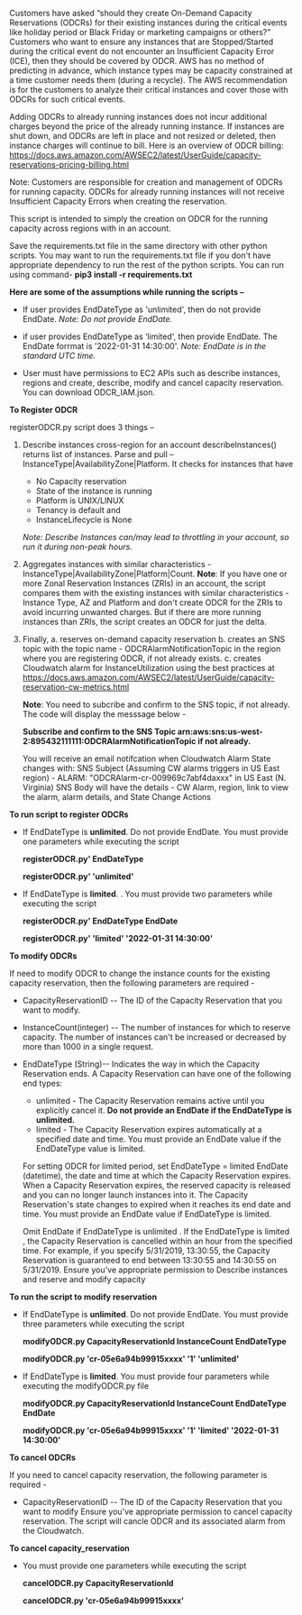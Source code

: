 Customers have asked “should they create On-Demand Capacity Reservations (ODCRs) for their existing instances during the critical events like holiday period or Black Friday or marketing campaigns or others?” Customers who want to ensure any instances that are Stopped/Started during the critical event do not encounter an Insufficient Capacity Error (ICE), then they should be covered by ODCR. AWS has no method of predicting in advance, which instance types may be capacity constrained at a time customer needs them (during a recycle). The AWS recommendation is for the customers to analyze their critical instances and cover those with ODCRs for such critical events.

Adding ODCRs to already running instances does not incur additional charges beyond the price of the already running instance. If instances are shut down, and ODCRs are left in place and not resized or deleted, then instance charges will continue to bill. Here is an overview of ODCR billing: https://docs.aws.amazon.com/AWSEC2/latest/UserGuide/capacity-reservations-pricing-billing.html

Note: Customers are responsible for creation and management of ODCRs for running capacity. ODCRs for already running instances will not receive Insufficient Capacity Errors when creating the reservation.

This script is intended to simply the creation on ODCR for the running capacity across regions with in an account.

Save the requirements.txt file in the same directory with other python scripts. You may want to run the requirements.txt file if you don't have appropriate dependency to run the rest of the python scripts. You can run using command- 
    **pip3 install -r requirements.txt**  

**Here are some of the assumptions while running the scripts –**

* If user provides EndDateType as 'unlimited', then do not provide EndDate. 
    *Note: Do not provide EndDate.*

* if user provides EndDateType as ‘limited', then provide EndDate. The EndDate forrmat is '2022-01-31 14:30:00'.
    *Note: EndDate is in the standard UTC time.*

* User must have permissions to EC2 APIs such as describe instances, regions and create, describe, modify and cancel capacity reservation. You can download ODCR_IAM.json.
    
    
**To Register ODCR**

registerODCR.py script does 3 things –

1. Describe instances cross-region for an account describeInstances() returns list of instances. Parse and pull – InstanceType|AvailabilityZone|Platform. It checks for instances that have 
    * No Capacity reservation 
    * State of the instance is running 
    * Platform is UNIX/LINUX
    * Tenancy is default and 
    * InstanceLifecycle is None 
    
    *Note: Describe Instances can/may lead to throttling in your account, so run it during non-peak hours.*

2. Aggregates instances with similar characteristics - InstanceType|AvailabilityZone|Platform|Count. 
**Note**: If you have one or more Zonal Reservation Instances (ZRIs) in an account, the script compares them with the existing instances with similar characteristics - Instance Type, AZ and Platform and don't create ODCR for the ZRIs to avoid incurring unwanted charges. But if there are more running instances than ZRIs, the script creates an ODCR for just the delta.  
4. Finally, 
    a. reserves on-demand capacity reservation 
    b. creates an SNS topic with the topic name - ODCRAlarmNotificationTopic in the region where you are registering ODCR, if not already exists.
    c. creates Cloudwatch alarm for InstanceUtilization using the best practices at https://docs.aws.amazon.com/AWSEC2/latest/UserGuide/capacity-reservation-cw-metrics.html
    
    **Note**: You need to subcribe and confirm to the SNS topic, if not already. The code will display the messsage below - 
    
    **Subscribe and confirm to the SNS Topic arn:aws:sns:us-west-2:895432111111:ODCRAlarmNotificationTopic if not already.**
    
    You will receive an email notifcation when Cloudwatch Alarm State changes with:
    SNS Subject (Assuming CW alarms triggers in US East region) - 
        ALARM: "ODCRAlarm-cr-009969c7abf4daxxx" in US East (N. Virginia)
    SNS Body will have the details 
        - CW Alarm, region, link to view the alarm, alarm details, and State Change Actions


**To run script to register ODCRs**
* If EndDateType is **unlimited**. Do not provide EndDate.
    You must provide one parameters while executing the script

    **registerODCR.py' EndDateType**

    **registerODCR.py' 'unlimited'**

* If EndDateType is **limited**. .
    You must provide two parameters while executing the script

    **registerODCR.py' EndDateType EndDate**

    **registerODCR.py' 'limited' '2022-01-31 14:30:00'**


**To modify ODCRs**
 
If need to modify ODCR to change the instance counts for the existing capacity reservation, then the following parameters are required - 
* CapacityReservationID -- The ID of the Capacity Reservation that you want to modify.
* InstanceCount(integer) -- The number of instances for which to reserve capacity. The number of instances can't be increased or decreased by more than 1000 in a single request. 
* EndDateType (String)-- Indicates the way in which the Capacity Reservation ends. A Capacity Reservation can have one of the following end types: 
    
    * unlimited - The Capacity Reservation remains active until you explicitly cancel it. 
        **Do not provide an EndDate if the EndDateType is unlimited.** 
    * limited - The Capacity Reservation expires automatically at a specified date and time. You must provide an EndDate value if the EndDateType value is limited. 
    
    For setting ODCR for limited period, set EndDateType = limited EndDate (datetime), the date and time at which the Capacity Reservation expires. When a Capacity Reservation expires, the reserved capacity is released and you can no longer launch instances into it. The Capacity Reservation's state changes to expired when it reaches its end date and time. You must provide an EndDate value if EndDateType is limited. 
    
    Omit EndDate if EndDateType is unlimited . If the EndDateType is limited , the Capacity Reservation is cancelled within an hour from the specified time. For example, if you specify 5/31/2019, 13:30:55, the Capacity Reservation is guaranteed to end between 13:30:55 and 14:30:55 on 5/31/2019. Ensure you've appropriate permission to Describe instances and reserve and modify capacity

**To run the script to modify reservation**

* If EndDateType is **unlimited**. Do not provide EndDate.
    You must provide three parameters while executing the script
    
    **modifyODCR.py CapacityReservationId InstanceCount EndDateType**

    **modifyODCR.py 'cr-05e6a94b99915xxxx' '1' 'unlimited'**

* If EndDateType is **limited**.
    You must provide four parameters while executing the modifyODCR.py file 
    
    **modifyODCR.py CapacityReservationId InstanceCount EndDateType EndDate**

    **modifyODCR.py 'cr-05e6a94b99915xxxx' '1' 'limited' '2022-01-31 14:30:00'**

**To cancel ODCRs** 

If you need to cancel capacity reservation, the following parameter is required -
* CapacityReservationID -- The ID of the Capacity Reservation that you want to modify Ensure you've appropriate permission to cancel capacity reservation. The script will cancle ODCR and its associated alarm from the Cloudwatch.

**To cancel capacity_reservation** 

* You must provide one parameters while executing the script
    
    **cancelODCR.py CapacityReservationId**

    **cancelODCR.py 'cr-05e6a94b99915xxxx'**

